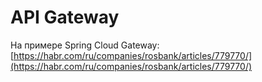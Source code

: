 # API Gateway

На примере Spring Cloud Gateway: [https://habr.com/ru/companies/rosbank/articles/779770/](https://habr.com/ru/companies/rosbank/articles/779770/)
